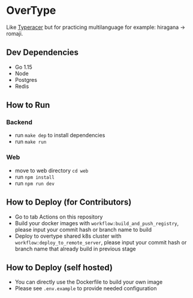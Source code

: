 # OverType

Like [Typeracer](https://play.typeracer.com/) but for practicing multilanguage for example: hiragana -> romaji.

## Dev Dependencies

- Go 1.15
- Node
- Postgres
- Redis

## How to Run

### Backend
- run `make dep` to install dependencies
- run `make run`

### Web
- move to web directory `cd web`
- run `npm install`
- run `npm run dev`

## How to Deploy (for Contributors)
- Go to tab Actions on this repository
- Build your docker images with `workflow:build_and_push_registry`, please input your commit hash or branch name to build
- Deploy to overtype shared k8s cluster with `workflow:deploy_to_remote_server`, please input your commit hash or branch name that already build in previous stage

## How to Deploy (self hosted)
- You can directly use the Dockerfile to build your own image
- Please see `.env.example` to provide needed configuration
